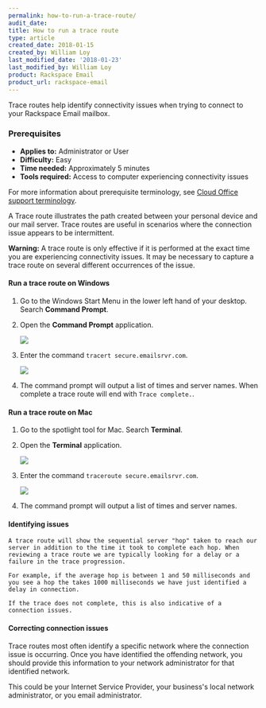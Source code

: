 ```yaml
---
permalink: how-to-run-a-trace-route/
audit_date:
title: How to run a trace route
type: article
created_date: 2018-01-15
created_by: William Loy
last_modified_date: '2018-01-23'
last_modified_by: William Loy
product: Rackspace Email
product_url: rackspace-email
---
```


Trace routes help identify connectivity issues when trying to connect to your Rackspace Email mailbox.


### Prerequisites

- **Applies to:** Administrator or User
- **Difficulty:** Easy
- **Time needed:** Approximately 5 minutes
- **Tools required:** Access to computer experiencing connectivity issues

For more information about prerequisite terminology, see [Cloud Office support terminology](/how-to/cloud-office-support-terminology).


A Trace route illustrates the path created between your personal device and our mail server. Trace routes are useful in scenarios where the connection issue appears to be intermittent.

**Warning:** A trace route is only effective if it is performed at the exact time you are experiencing connectivity issues. It may be necessary to capture a trace route on several different occurrences of the issue.

#### Run a trace route on Windows

1. Go to the Windows Start Menu in the lower left hand of your desktop. Search **Command Prompt**.

2. Open the **Command Prompt** application.

    <img src="{% asset_path rackspace-email/how-to-run-a-trace-route/command_prompt.png %}"/>

3. Enter the command ```tracert secure.emailsrvr.com```.

    <img src="{% asset_path rackspace-email/how-to-run-a-trace-route/secure_emailsrvr_trace.png %}"/>

4. The command prompt will output a list of times and server names. When complete a trace route will end with ```Trace complete.```.




#### Run a trace route on Mac

1. Go to the spotlight tool for Mac. Search **Terminal**.

2. Open the **Terminal** application.

    <img src="{% asset_path rackspace-email/how-to-run-a-trace-route/terminal.png %}"/>

3. Enter the command ```traceroute secure.emailsrvr.com```.

    <img src="{% asset_path rackspace-email/how-to-run-a-trace-route/secure_emailsrvr.png %}"/>

4. The command prompt will output a list of times and server names.


#### Identifying issues

    A trace route will show the sequential server "hop" taken to reach our server in addition to the time it took to complete each hop. When reviewing a trace route we are typically looking for a delay or a failure in the trace progression.

    For example, if the average hop is between 1 and 50 milliseconds and you see a hop the takes 1000 milliseconds we have just identified a delay in connection.

    If the trace does not complete, this is also indicative of a connection issues.

#### Correcting connection issues

   Trace routes most often identify a specific network where the connection issue is occurring. Once you have identified the offending network, you should provide this information to your network administrator for that identified network.

   This could be your Internet Service Provider, your business's local network administrator, or you email administrator.
